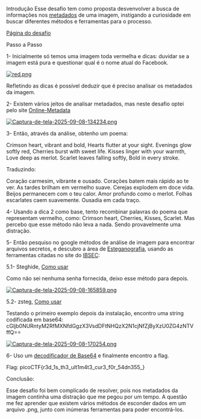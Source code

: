Introdução
Esse desafio tem como proposta desvenvolver a busca de informações nos [metadados](https://www.ibm.com/br-pt/think/topics/metadata) de uma imagem, instigando a curiosidade em buscar diferentes métodos e 
ferramentas para o processo.

[Página do desafio](https://play.picoctf.org/practice/challenge/460)

Passo a Passo

1- Inicialmente só temos uma imagem toda vermelha e dicas: duvidar se a imagem está pura e questionar qual é o nome atual do Facebook.

[![red.png](https://i.postimg.cc/8zG5ktD4/red.png)](https://postimg.cc/0btxcGzK)

Refletindo as dicas é possível deduzir que é preciso analisar os metadados da imagem.

2- Existem vários jeitos de analisar metadados, mas neste desafio optei pelo site [Online-Metadata](https://online-metadata.com/pt)

[![Captura-de-tela-2025-09-08-134234.png](https://i.postimg.cc/FzFpQjzH/Captura-de-tela-2025-09-08-134234.png)](https://postimg.cc/G8NGFTvW)


3- Então, através da análise, obtenho um poema:

Crimson heart, vibrant and bold,
Hearts flutter at your sight.
Evenings glow softly red,
Cherries burst with sweet life.
Kisses linger with your warmth,
Love deep as merlot.
Scarlet leaves falling softly,
Bold in every stroke.

Traduzindo:

Coração carmesim, vibrante e ousado.
Corações batem mais rápido ao te ver.
As tardes brilham em vermelho suave.
Cerejas explodem em doce vida.
Beijos permanecem com o teu calor.
Amor profundo como o merlot.
Folhas escarlates caem suavemente.
Ousadia em cada traço.

4- Usando a dica 2 como base, tento recombinar palavras do poema que representam vermelho, como: Crimson heart, Cherries, Kisses, Scarlet.
Mas percebo que esse método não leva a nada. Sendo provavelmente uma distração.

5- Então pesquiso no google métodos de análise de imagem para encontrar arquivos secretos, e descubro a área de [Esteganografia](https://www.kaspersky.com.br/resource-center/definitions/what-is-steganography),
usando as ferramentas citadas no site do [IBSEC](https://ibsec.com.br/10-ferramentas-stegano-uteis-para-ctf/#:~:text=Esteganografia%20%C3%A9%20uma%20t%C3%A9cnica%20de,%2C%20mp3%2C%20wav%2C%20etc.):

5.1- Steghide, [Como usar](https://medium.com/the-kickstarter/steganography-on-kali-using-steghide-7dfd3293f3fa)

Como não sei nenhuma senha fornecida, deixo esse método para depois.

[![Captura-de-tela-2025-09-08-165859.png](https://i.postimg.cc/8C28SdFG/Captura-de-tela-2025-09-08-165859.png)](https://postimg.cc/yJyphZXp)

5.2- zsteg, [Como usar](https://github.com/zed-0xff/zsteg)

Testando o primeiro exemplo depois da instalação, encontro uma string codificada em base64:
cGljb0NURntyM2RfMXNfdGgzX3VsdDFtNHQzX2N1cjNfZjByXzU0ZG4zNTVffQ==

[![Captura-de-tela-2025-09-08-170254.png](https://i.postimg.cc/qgVg66ZH/Captura-de-tela-2025-09-08-170254.png)](https://postimg.cc/0Kn9LjsV)

6- Uso um [decodificador de Base64](https://www.base64decode.org/pt/) e finalmente encontro a flag.

Flag: picoCTF{r3d_1s_th3_ult1m4t3_cur3_f0r_54dn355_}



Conclusão:

Esse desafio foi bem complicado de resolver, pois nos metadados da imagem continha uma distração que me pegou por um tempo.
A questão me fez aprender que existem vários métodos de esconder dados em um arquivo .png, junto com inúmeras ferramentas para poder encontrá-los.











